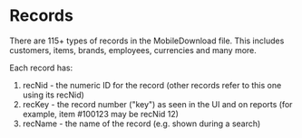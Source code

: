 #  Records

There are 115+ types of records in the MobileDownload file. This includes customers, items, brands, employees, currencies and many more.

Each record has:
1. recNid - the numeric ID for the record (other records refer to this one using its recNid)
2. recKey - the record number ("key") as seen in the UI and on reports (for example, item #100123 may be recNid 12)
3. recName - the name of the record (e.g. shown during a search)

